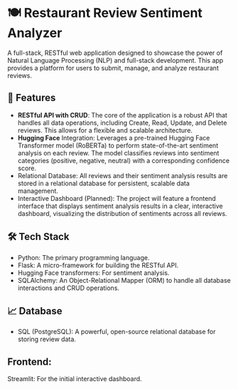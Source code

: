 # 🍽️ Restaurant Review Sentiment Analyzer
A full-stack, RESTful web application designed to showcase the power of Natural Language Processing (NLP) and full-stack development. This app provides a platform for users to submit, manage, and analyze restaurant reviews.

## 🚀 Features
- **RESTful API with CRUD**: The core of the application is a robust API that handles all data operations, including Create, Read, Update, and Delete reviews. This allows for a flexible and scalable architecture.
- **Hugging Face** Integration: Leverages a pre-trained Hugging Face Transformer model (RoBERTa) to perform state-of-the-art sentiment analysis on each review. The model classifies reviews into sentiment categories (positive, negative, neutral) with a corresponding confidence score.
- Relational Database: All reviews and their sentiment analysis results are stored in a relational database for persistent, scalable data management.
- Interactive Dashboard (Planned): The project will feature a frontend interface that displays sentiment analysis results in a clear, interactive dashboard, visualizing the distribution of sentiments across all reviews.


## 🛠️ Tech Stack
- Python: The primary programming language.
- Flask: A micro-framework for building the RESTful API.
- Hugging Face transformers: For sentiment analysis.
- SQLAlchemy: An Object-Relational Mapper (ORM) to handle all database interactions and CRUD operations.

## 📈 Database
- SQL (PostgreSQL): A powerful, open-source relational database for storing review data.

## Frontend:
Streamlit: For the initial interactive dashboard.
